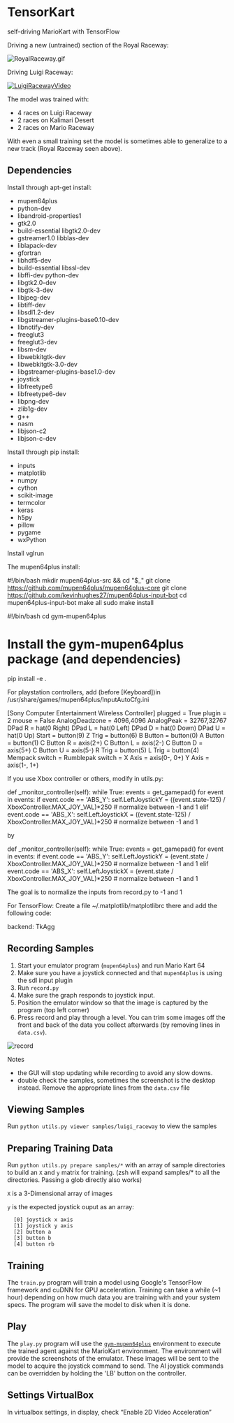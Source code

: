 TensorKart
==========

self-driving MarioKart with TensorFlow

Driving a new (untrained) section of the Royal Raceway:

![RoyalRaceway.gif](https://media.giphy.com/media/1435VvCosVezQY/giphy.gif)

Driving Luigi Raceway:

[![LuigiRacewayVideo](/screenshots/luigi_raceway.png?raw=true)](https://youtu.be/vrccd3yeXnc)

The model was trained with:
* 4 races on Luigi Raceway
* 2 races on Kalimari Desert
* 2 races on Mario Raceway

With even a small training set the model is sometimes able to generalize to a new track (Royal Raceway seen above).


Dependencies
------------
Install through apt-get install:

* mupen64plus 
* python-dev
* libandroid-properties1 
* gtk2.0 
* build-essential libgtk2.0-dev 
* gstreamer1.0 libblas-dev 
* liblapack-dev 
* gfortran 
* libhdf5-dev 
* build-essential libssl-dev 
* libffi-dev python-dev 
* libgtk2.0-dev 
* libgtk-3-dev 
* libjpeg-dev 
* libtiff-dev 
* libsdl1.2-dev 
* libgstreamer-plugins-base0.10-dev 
* libnotify-dev 
* freeglut3 
* freeglut3-dev 
* libsm-dev 
* libwebkitgtk-dev 
* libwebkitgtk-3.0-dev 
* libgstreamer-plugins-base1.0-dev 
* joystick 
* libfreetype6
* libfreetype6-dev
* libpng-dev
* zlib1g-dev
* g++
* nasm
* libjson-c2
* libjson-c-dev


Install through pip install:
* inputs 
* matplotlib 
* numpy 
* cython 
* scikit-image 
* termcolor 
* keras 
* h5py 
* pillow 
* pygame 
* wxPython

Install vglrun

The mupen64plus install: 

#!/bin/bash
mkdir mupen64plus-src && cd "$_"
git clone https://github.com/mupen64plus/mupen64plus-core
git clone https://github.com/kevinhughes27/mupen64plus-input-bot
cd mupen64plus-input-bot
make all
sudo make install

#!/bin/bash
cd gym-mupen64plus

# Install the gym-mupen64plus package (and dependencies)
pip install -e .

For playstation controllers, add (before [Keyboard])in /usr/share/games/mupen64plus/InputAutoCfg.ini

[Sony Computer Entertainment Wireless Controller]
plugged = True
plugin = 2
mouse = False
AnalogDeadzone = 4096,4096
AnalogPeak = 32767,32767
DPad R = hat(0 Right)
DPad L = hat(0 Left)
DPad D = hat(0 Down)
DPad U = hat(0 Up)
Start = button(9)
Z Trig = button(6)
B Button = button(0)
A Button = button(1)
C Button R = axis(2+)
C Button L = axis(2-)
C Button D = axis(5+)
C Button U = axis(5-)
R Trig = button(5)
L Trig = button(4)
Mempack switch =
Rumblepak switch =
X Axis = axis(0-, 0+)
Y Axis = axis(1-, 1+)

If you use Xbox controller or others, modify in utils.py: 

def _monitor_controller(self):
        while True:
            events = get_gamepad()
            for event in events:
                if event.code == 'ABS_Y':
                    self.LeftJoystickY = ((event.state-125) / XboxController.MAX_JOY_VAL)*250 # normalize between -1 and 1
                elif event.code == 'ABS_X':
                    self.LeftJoystickX = ((event.state-125) / XboxController.MAX_JOY_VAL)*250 # normalize between -1 and 1
                    
by 

def _monitor_controller(self):
        while True:
            events = get_gamepad()
            for event in events:
                if event.code == 'ABS_Y':
                    self.LeftJoystickY = (event.state / XboxController.MAX_JOY_VAL)*250 # normalize between -1 and 1
                elif event.code == 'ABS_X':
                    self.LeftJoystickX = (event.state / XboxController.MAX_JOY_VAL)*250 # normalize between -1 and 1

The goal is to normalize the inputs from record.py to -1 and 1

For TensorFlow:
Create a file ~/.matplotlib/matplotlibrc there and add the following code: 

backend: TkAgg

Recording Samples
-----------------
1. Start your emulator program (`mupen64plus`) and run Mario Kart 64
2. Make sure you have a joystick connected and that `mupen64plus` is using the sdl input plugin
3. Run `record.py`
4. Make sure the graph responds to joystick input.
5. Position the emulator window so that the image is captured by the program (top left corner)
6. Press record and play through a level. You can trim some images off the front and back of the data you collect afterwards (by removing lines in `data.csv`).

![record](/screenshots/record_setup.png?raw=true)

Notes
- the GUI will stop updating while recording to avoid any slow downs.
- double check the samples, sometimes the screenshot is the desktop instead. Remove the appropriate lines from the `data.csv` file


Viewing Samples
---------------
Run `python utils.py viewer samples/luigi_raceway` to view the samples


Preparing Training Data
-----------------------
Run `python utils.py prepare samples/*` with an array of sample directories to build an `X` and `y` matrix for training. (zsh will expand samples/* to all the directories. Passing a glob directly also works)

`X` is a 3-Dimensional array of images

`y` is the expected joystick ouput as an array:

```
  [0] joystick x axis
  [1] joystick y axis
  [2] button a
  [3] button b
  [4] button rb
```


Training
--------
The `train.py` program will train a model using Google's TensorFlow framework and cuDNN for GPU acceleration. Training can take a while (~1 hour) depending on how much data you are training with and your system specs. The program will save the model to disk when it is done.


Play
----
The `play.py` program will use the [`gym-mupen64plus`](https://github.com/bzier/gym-mupen64plus) environment to execute the trained agent against the MarioKart environment. The environment will provide the screenshots of the emulator. These images will be sent to the model to acquire the joystick command to send. The AI joystick commands can be overridden by holding the 'LB' button on the controller.


Settings VirtualBox
-------------------
In virtualbox settings, in display, check “Enable 2D Video Acceleration”

